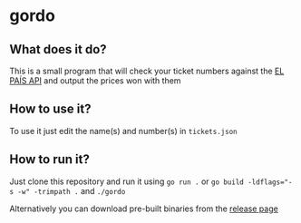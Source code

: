 # gordo

## What does it do?
This is a small program that will check your ticket numbers against the [EL PAÍS API](https://servicios.elpais.com/sorteos/loteria-navidad/api/) and output the prices won with them

## How to use it?
To use it just edit the name(s) and number(s) in `tickets.json`

## How to run it?
Just clone this repository and run it using `go run .` or `go build -ldflags="-s -w" -trimpath .` and `./gordo`

Alternatively you can download pre-built binaries from the [release page](https://github.com/thunderstorm99/gordo/releases)
